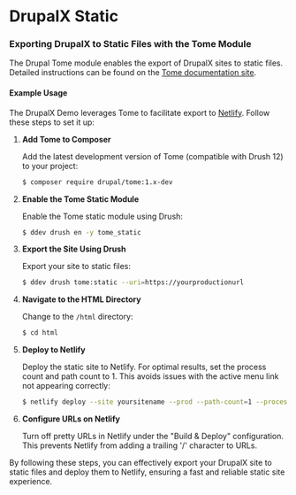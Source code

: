 # DrupalX Static

### Exporting DrupalX to Static Files with the Tome Module

The Drupal Tome module enables the export of DrupalX sites to static files. Detailed instructions can be found on the [Tome documentation site](https://tome.fyi/docs/).

#### **Example Usage**

The DrupalX Demo leverages Tome to facilitate export to [Netlify](https://www.netlify.com/). Follow these steps to set it up:

1.  **Add Tome to Composer**

    Add the latest development version of Tome (compatible with Drush 12) to your project:

    ```bash
    $ composer require drupal/tome:1.x-dev
    ```
2.  **Enable the Tome Static Module**

    Enable the Tome static module using Drush:

    ```bash
    $ ddev drush en -y tome_static
    ```
3.  **Export the Site Using Drush**

    Export your site to static files:

    ```bash
    $ ddev drush tome:static --uri=https://yourproductionurl
    ```
4.  **Navigate to the HTML Directory**

    Change to the `/html` directory:

    ```bash
    $ cd html
    ```
5.  **Deploy to Netlify**

    Deploy the static site to Netlify. For optimal results, set the process count and path count to 1. This avoids issues with the active menu link not appearing correctly:

    ```bash
    $ netlify deploy --site yoursitename --prod --path-count=1 --process-count=1
    ```
6.  **Configure URLs on Netlify**

    Turn off pretty URLs in Netlify under the "Build & Deploy" configuration. This prevents Netlify from adding a trailing '/' character to URLs.

By following these steps, you can effectively export your DrupalX site to static files and deploy them to Netlify, ensuring a fast and reliable static site experience.
